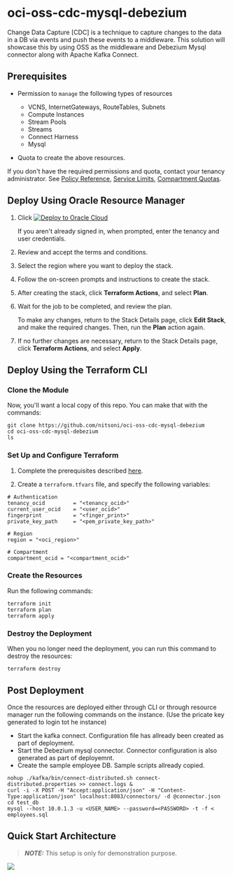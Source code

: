 # oci-oss-cdc-mysql-debezium

Change Data Capture [CDC] is a technique to capture changes to the data in a DB via events and push these events to a middleware. This solution will showcase this by using OSS as the middleware and Debezium Mysql connector along with Apache Kafka Connect.


## Prerequisites

- Permission to `manage` the following types of resources
    - VCNS, InternetGateways, RouteTables, Subnets
    - Compute Instances
    - Stream Pools
    - Streams
    - Connect Harness
    - Mysql

- Quota to create the above resources.

If you don't have the required permissions and quota, contact your tenancy administrator. See [Policy Reference](https://docs.cloud.oracle.com/en-us/iaas/Content/Identity/Reference/policyreference.htm), [Service Limits](https://docs.cloud.oracle.com/en-us/iaas/Content/General/Concepts/servicelimits.htm), [Compartment Quotas](https://docs.cloud.oracle.com/iaas/Content/General/Concepts/resourcequotas.htm).

## Deploy Using Oracle Resource Manager

1. Click [![Deploy to Oracle Cloud](https://oci-resourcemanager-plugin.plugins.oci.oraclecloud.com/latest/deploy-to-oracle-cloud.svg)](https://cloud.oracle.com/resourcemanager/stacks/create?region=home&zipUrl=https://github.com/nitsoni/oci-oss-cdc-mysql-debezium/releases/latest/download/oci-oss-cdc-mysql-debezium-latest.zip)

    If you aren't already signed in, when prompted, enter the tenancy and user credentials.

2. Review and accept the terms and conditions.

3. Select the region where you want to deploy the stack.

4. Follow the on-screen prompts and instructions to create the stack.

5. After creating the stack, click **Terraform Actions**, and select **Plan**.

6. Wait for the job to be completed, and review the plan.

    To make any changes, return to the Stack Details page, click **Edit Stack**, and make the required changes. Then, run the **Plan** action again.

7. If no further changes are necessary, return to the Stack Details page, click **Terraform Actions**, and select **Apply**. 


## Deploy Using the Terraform CLI

### Clone the Module
Now, you'll want a local copy of this repo. You can make that with the commands:

    git clone https://github.com/nitsoni/oci-oss-cdc-mysql-debezium
    cd oci-oss-cdc-mysql-debezium
    ls

### Set Up and Configure Terraform

1. Complete the prerequisites described [here](https://github.com/cloud-partners/oci-prerequisites).

2. Create a `terraform.tfvars` file, and specify the following variables:

```
# Authentication
tenancy_ocid         = "<tenancy_ocid>"
current_user_ocid    = "<user_ocid>"
fingerprint          = "<finger_print>"
private_key_path     = "<pem_private_key_path>"

# Region
region = "<oci_region>"

# Compartment
compartment_ocid = "<compartment_ocid>"

````

### Create the Resources
Run the following commands:

    terraform init
    terraform plan
    terraform apply

### Destroy the Deployment
When you no longer need the deployment, you can run this command to destroy the resources:

    terraform destroy


## Post Deployment
Once the resources are deployed either through CLI or through resource manager run the following commands on the instance. (Use the pricate key generated to login tot he instance)
- Start the kafka connect. Configuration file has allready been created as part of deployment.
- Start the Debezium mysql connector. Connector configuration is also generated as part of deployemnt.
- Create the sample employee DB. Sample scripts allready copied.

```
nohup ./kafka/bin/connect-distributed.sh connect-distributed.properties >> connect.logs &
curl -i -X POST -H "Accept:application/json" -H "Content-Type:application/json" localhost:8083/connectors/ -d @connector.json
cd test_db
mysql --host 10.0.1.3 -u <USER_NAME> --password=<PASSWORD> -t -f < employees.sql
````

## Quick Start Architecture 

> **_NOTE:_**  This setup is only for demonstration purpose. 

![](./images/cdc.png)


